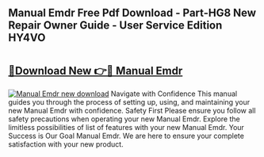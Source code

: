 ## Manual Emdr Free Pdf Download - Part-HG8 New Repair Owner Guide - User Service Edition HY4VO

# <h2><a href="http://cf26852.oget.top/?id=Manual+Emdr">🔗Download New 👉🔴 Manual Emdr</a></h2>

[![Manual Emdr new download](https://i.imgur.com/5g1atiW.png)](http://cf26852.oget.top/?id=Manual+Emdr)
Navigate with Confidence This manual guides you through the process of setting up, using, and maintaining your new Manual Emdr with confidence. Safety First Please ensure you follow all safety precautions when operating your new Manual Emdr. Explore the limitless possibilities of list of features with your new Manual Emdr. Your Success is Our Goal Manual Emdr. We are here to ensure your complete satisfaction with your new product.
